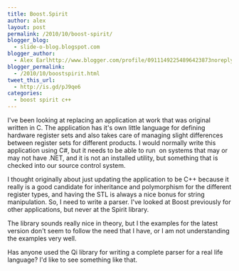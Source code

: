 ```yaml
---
title: Boost.Spirit
author: alex
layout: post
permalink: /2010/10/boost-spirit/
blogger_blog:
  - slide-o-blog.blogspot.com
blogger_author:
  - Alex Earlhttp://www.blogger.com/profile/09111492254896423873noreply@blogger.com
blogger_permalink:
  - /2010/10/boostspirit.html
tweet_this_url:
  - http://is.gd/pJ9qe6
categories:
  - boost spirit c++
---
```

I've been looking at replacing an application at work that was original written in C. The application has it's own little language for defining hardware register sets and also takes care of managing slight differences between register sets for different products. I would normally write this application using C#, but it needs to be able to run &nbsp;on systems that may or may not have .NET, and it is not an installed utility, but something that is checked into our source control system.

I thought originally about just updating the application to be C++ because it really is a good candidate for inheritance and polymorphism for the different register types, and having the STL is always a nice bonus for string manipulation. So, I need to write a parser. I've looked at Boost previously for other applications, but never at the Spirit library.

The library sounds really nice in theory, but I the examples for the latest version don't seem to follow the need that I have, or I am not understanding the examples very well.

Has anyone used the Qi library for writing a complete parser for a real life language? I'd like to see something like that.

